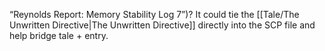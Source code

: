 “Reynolds Report: Memory Stability Log 7”)? It could tie the [[Tale/The Unwritten Directive|The Unwritten Directive]] directly into the SCP file and help bridge tale + entry.